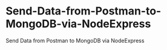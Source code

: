 # Send-Data-from-Postman-to-MongoDB-via-NodeExpress
Send Data from Postman to MongoDB via NodeExpress
